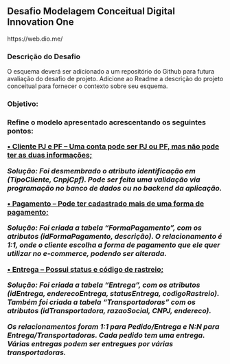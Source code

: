 <h2>Desafio Modelagem Conceitual Digital Innovation One </h2>

<p>https://web.dio.me/</p>


<h3>Descrição do Desafio</h3>

<p>O esquema deverá ser adicionado a um repositório do Github para futura avaliação do desafio de projeto. Adicione ao Readme a descrição do projeto conceitual para 
  fornecer o contexto sobre seu esquema.</P>

<h3>Objetivo:<h3>
<p>Refine o modelo apresentado acrescentando os seguintes pontos:</p>
  <p> <u>•	Cliente PJ e PF – Uma conta pode ser PJ ou PF, mas não pode ter as duas informações;</u></p>
<p><i>Solução: Foi desmembrado o atributo identificação em (TipoCliente, CnpjCpf). Pode ser feita uma validação via programação no banco de dados ou no backend da aplicação.</i></p>
  <p><u>•	Pagamento – Pode ter cadastrado mais de uma forma de pagamento;</u></p>
<p><i>Solução: Foi criada a tabela “FormaPagamento”, com os atributos (idFormaPagamento, descrição). 
O relacionamento é 1:1, onde o cliente escolha a forma de pagamento que ele quer utilizar no e-commerce, podendo ser alterada.</i></p>
  <p><u>•	Entrega – Possui status e código de rastreio;</u></p>
<p><i>Solução: Foi criada a tabela “Entrega”, com os atributos (idEntrega, enderecoEntrega, statusEntrega, codigoRastreio). Também foi criada a tabela “Transportadoras” com os atributos (idTransportadora, razaoSocial, CNPJ, endereco).</p>
<p>Os relacionamentos foram 1:1 para Pedido/Entrega e N:N para Entrega/Transportadoras. Cada pedido tem uma entrega. Várias entregas podem ser entregues por várias transportadoras.</i></p>

